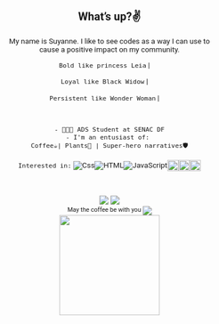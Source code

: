 <!DOCTYPE html>
<html lang="en">
<head>
  <meta charset="UTF-8">
  <meta http-equiv="X-UA-Compatible" content="IE=edge">
  <meta name="viewport" content="width=device-width, initial-scale=1.0">
</head>
<body style="font-size:10pt;font-family:'Roboto',sans-serif;">
  <h2 align="center">What’s up?✌️</h2>


  <p align="center">My name is Suyanne. I like to see codes as a way I can use to<br>cause a positive impact on my community.</p>
  
  <div align="center">
  
  ```Bold like princess Leia```
   | 
  <img width="15px" align="center" src="images/LeiaIcon.svg" alt=""> 

  ```Loyal like Black Widow```
    |
  <img width="15px" align="center" src="images/ViuvaIcon.svg" alt="">  

  ```Persistent like Wonder Woman```
    |
  <img width="15px" align="center" src="images/WonderWomanIcon.svg" alt="">
  </div>
  <br>

  <div align="center"> 
  <!-- <h3><a href="https://suyannesara.github.io/" align="center" >Click here and find out my projects!</a></h3> -->

  ``` - 👩🏻‍💻 ADS Student at SENAC DF ``` <br>
  ``` - I'm an entusiast of:  ``` <br>
  ```Coffee☕| Plants🌵 | Super-hero narratives🛡️``` <br> <br>
  ``` Interested in: ```
  <img align="center" src="images/CssIcon.svg" alt="Css"><img align="center" src="images/HtmlIcon.svg" alt="HTML"><img align="center" src="images/JsIcon.svg" alt="JavaScript"><img align="center" width="20px" src="images/vue.png" alt="Vue"><img align="center" width="20px" src="images/react.png" alt="React"><img align="center" width="20px" src="images/node.png" alt="Node">
  </div>
  </div>
  <br><br>
  
  <div align="center">
    <a href ="mailto:suyannesaramiranda@gmail.com"><img src="https://img.shields.io/badge/-Gmail-%23333?style=for-the-badge&logo=gmail&logoColor=white" target="_blank"></a>
    <a href="https://www.linkedin.com/in/suyanne-miranda/" target="_blank"><img src="https://img.shields.io/badge/-LinkedIn-%230077B5?style=for-the-badge&logo=linkedin&logoColor=white" target="_blank"></a> <br>
    <small>May the coffee be with you  <img src="images/wars.svg" align="center"></small> 
  </div>
  
  <div align="center"><img align="center" height="180em" src="https://github-readme-stats.vercel.app/api/top-langs/?username=suyanneSara&layout=compact&langs_count=7&theme=dracula"/></div>
  

  <!-- |                                      |                               |  
  |---|---|
  |<h3>I’m an entusiast of:</h3>Coffee ☕ Plants🌵 <br> Super-hero narratives 🛡️|<h3>Interested in: </h3><img align="center" src="images/CssIcon.svg" alt="Css"><img align="center" src="images/HtmlIcon.svg" alt="HTML"><img align="center" src="images/JsIcon.svg" alt="JavaScript"><img align="center" src="images/KotlinIcon.svg" alt="Kotlin"><img align="center" src="images/PhpIcon.svg" alt="PHP"><br><br>   |
  <br> -->
<!-- 
> ### Let's take a coffee?
> <a target="_blank" href="https://www.linkedin.com/in/suyanne-miranda/"><img src="images/lkdinLogo.svg"></a> 
> <a target="_blank" href="https://stackoverflow.com/users/17331573/suyanne-miranda"><img src="images/StackOverflow.svg"></a> 
> <a target="_blank" href="https://www.behance.net/suyannesara"><img src="images/Behance.svg"> <br></a>
> <small>May the coffee be with you  <img src="images/wars.svg" align="center"></small>  -->
